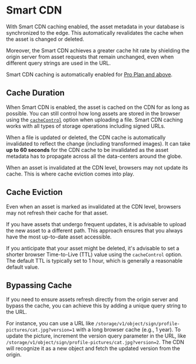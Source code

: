 # Smart CDN

With Smart CDN caching enabled, the asset metadata in your database is synchronized to the edge. This automatically revalidates the cache when the asset is changed or deleted.

Moreover, the Smart CDN achieves a greater cache hit rate by shielding the origin server from asset requests that remain unchanged, even when different query strings are used in the URL.

Smart CDN caching is automatically enabled for [Pro Plan and above](https://supabase.com/pricing).

## Cache Duration

When Smart CDN is enabled, the asset is cached on the CDN for as long as possible. You can still control how long assets are stored in the browser using the [`cacheControl`](https://supabase.com/docs/reference/javascript/storage-from-upload) option when uploading a file. Smart CDN caching works with all types of storage operations including signed URLs.

When a file is updated or deleted, the CDN cache is automatically invalidated to reflect the change (including transformed images). It can take **up to 60 seconds** for the CDN cache to be invalidated as the asset metadata has to propagate across all the data-centers around the globe.

When an asset is invalidated at the CDN level, browsers may not update its cache. This is where cache eviction comes into play.

## Cache Eviction

Even when an asset is marked as invalidated at the CDN level, browsers may not refresh their cache for that asset.

If you have assets that undergo frequent updates, it is advisable to upload the new asset to a different path. This approach ensures that you always have the most up-to-date asset accessible.

If you anticipate that your asset might be deleted, it's advisable to set a shorter browser Time-to-Live (TTL) value using the `cacheControl` option. The default TTL is typically set to 1 hour, which is generally a reasonable default value.

## Bypassing Cache

If you need to ensure assets refresh directly from the origin server and bypass the cache, you can achieve this by adding a unique query string to the URL.

For instance, you can use a URL like `/storage/v1/object/sign/profile-pictures/cat.jpg?version=1` with a long browser cache (e.g., 1 year). To update the picture, increment the version query parameter in the URL, like `/storage/v1/object/sign/profile-pictures/cat.jpg?version=2`. The CDN will recognize it as a new object and fetch the updated version from the origin.
